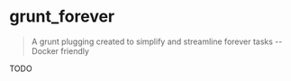 # grunt_forever

> A grunt plugging created to simplify and streamline forever tasks --  Docker friendly

TODO